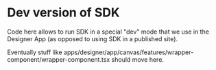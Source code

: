 # Dev version of SDK

Code here allows to run SDK in a special "dev" mode that we use in the Designer App
(as opposed to using SDK in a published site).

Eventually stuff like apps/designer/app/canvas/features/wrapper-component/wrapper-component.tsx should move here.

